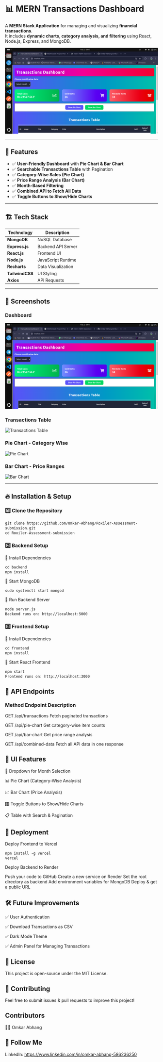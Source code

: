 
# 📊 MERN Transactions Dashboard

A **MERN Stack Application** for managing and visualizing **financial transactions**.  
It includes **dynamic charts, category analysis, and filtering** using React, Node.js, Express, and MongoDB.

![Dashboard Screenshot](screenshots/dashboard.png)

---

## 🚀 Features
- ✅ **User-Friendly Dashboard** with **Pie Chart & Bar Chart**
- ✅ **Searchable Transactions Table** with Pagination
- ✅ **Category-Wise Sales (Pie Chart)**
- ✅ **Price Range Analysis (Bar Chart)**
- ✅ **Month-Based Filtering**
- ✅ **Combined API to Fetch All Data**
- ✅ **Toggle Buttons to Show/Hide Charts**

---

## 🏗️ Tech Stack
| Technology    | Description |
|--------------|-------------|
| **MongoDB**  | NoSQL Database |
| **Express.js** | Backend API Server |
| **React.js**  | Frontend UI |
| **Node.js**   | JavaScript Runtime |
| **Recharts** | Data Visualization |
| **TailwindCSS** | UI Styling |
| **Axios**    | API Requests |

---

## 📸 Screenshots

### Dashboard
![Dashboard](screenshots/dashboard.png)

### Transactions Table
![Transactions Table](screenshots/transactions_table.png)

### Pie Chart - Category Wise
![Pie Chart](screenshots/pie_chart.png)

### Bar Chart - Price Ranges
![Bar Chart](screenshots/bar_chart.png)

---

## 🔥 Installation & Setup

### 1️⃣ Clone the Repository
```
git clone https://github.com/Omkar-Abhang/Roxiler-Assessment-submission.git
cd Roxiler-Assessment-submission
```

### 2️⃣ Backend Setup
📌 Install Dependencies
```
cd backend
npm install
```
📌 Start MongoDB
```
sudo systemctl start mongod
```
📌 Run Backend Server
```
node server.js
Backend runs on: http://localhost:5000
```

### 3️⃣ Frontend Setup
📌 Install Dependencies
```
cd frontend
npm install
```
📌 Start React Frontend
```
npm start
Frontend runs on: http://localhost:3000
```
## 📡 API Endpoints

### Method	Endpoint	Description

GET	/api/transactions	Fetch paginated transactions

GET	/api/pie-chart	Get category-wise item counts

GET	/api/bar-chart	Get price range analysis

GET	/api/combined-data	Fetch all API data in one response

## 🎨 UI Features
 
🎯 Dropdown for Month Selection

📊 Pie Chart (Category-Wise Analysis)

📈 Bar Chart (Price Analysis)

🎛 Toggle Buttons to Show/Hide Charts

📋 Table with Search & Pagination


## 🚀 Deployment

Deploy Frontend to Vercel
```
npm install -g vercel
vercel
```

Deploy Backend to Render

Push your code to GitHub
Create a new service on Render
Set the root directory as backend
Add environment variables for MongoDB
Deploy & get a public URL

## 🛠 Future Improvements
✅ User Authentication

✅ Download Transactions as CSV

✅ Dark Mode Theme

✅ Admin Panel for Managing Transactions


## 📜 License
This project is open-source under the MIT License.

## 🤝 Contributing
Feel free to submit issues & pull requests to improve this project!

## Contributors
👨‍💻 Omkar Abhang 

## 🔗 Follow Me
LinkedIn: https://www.linkedin.com/in/omkar-abhang-586236250
